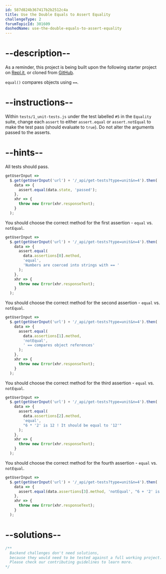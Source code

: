 ```yaml
---
id: 587d824b367417b2b2512c4a
title: Use the Double Equals to Assert Equality
challengeType: 2
forumTopicId: 301609
dashedName: use-the-double-equals-to-assert-equality
---
```


# --description--

As a reminder, this project is being built upon the following starter project on [Repl.it](https://repl.it/github/freeCodeCamp/boilerplate-mochachai), or cloned from [GitHub](https://github.com/freeCodeCamp/boilerplate-mochachai/).

`equal()` compares objects using `==`.

# --instructions--

Within `tests/1_unit-tests.js` under the test labelled `#5` in the `Equality` suite, change each `assert` to either `assert.equal` or `assert.notEqual` to make the test pass (should evaluate to `true`). Do not alter the arguments passed to the asserts.

# --hints--

All tests should pass.

```js
getUserInput =>
  $.get(getUserInput('url') + '/_api/get-tests?type=unit&n=4').then(
    data => {
      assert.equal(data.state, 'passed');
    },
    xhr => {
      throw new Error(xhr.responseText);
    }
  );
```

You should choose the correct method for the first assertion - `equal` vs. `notEqual`.

```js
getUserInput =>
  $.get(getUserInput('url') + '/_api/get-tests?type=unit&n=4').then(
    data => {
      assert.equal(
        data.assertions[0].method,
        'equal',
        'Numbers are coerced into strings with == '
      );
    },
    xhr => {
      throw new Error(xhr.responseText);
    }
  );
```

You should choose the correct method for the second assertion - `equal` vs. `notEqual`.

```js
getUserInput =>
  $.get(getUserInput('url') + '/_api/get-tests?type=unit&n=4').then(
    data => {
      assert.equal(
        data.assertions[1].method,
        'notEqual',
        ' == compares object references'
      );
    },
    xhr => {
      throw new Error(xhr.responseText);
    }
  );
```

You should choose the correct method for the third assertion - `equal` vs. `notEqual`.

```js
getUserInput =>
  $.get(getUserInput('url') + '/_api/get-tests?type=unit&n=4').then(
    data => {
      assert.equal(
        data.assertions[2].method,
        'equal',
        "6 * '2' is 12 ! It should be equal to '12'"
      );
    },
    xhr => {
      throw new Error(xhr.responseText);
    }
  );
```

You should choose the correct method for the fourth assertion - `equal` vs. `notEqual`.

```js
getUserInput =>
  $.get(getUserInput('url') + '/_api/get-tests?type=unit&n=4').then(
    data => {
      assert.equal(data.assertions[3].method, 'notEqual', "6 + '2' is '62'...");
    },
    xhr => {
      throw new Error(xhr.responseText);
    }
  );
```

# --solutions--

```js
/**
  Backend challenges don't need solutions, 
  because they would need to be tested against a full working project. 
  Please check our contributing guidelines to learn more.
*/
```
